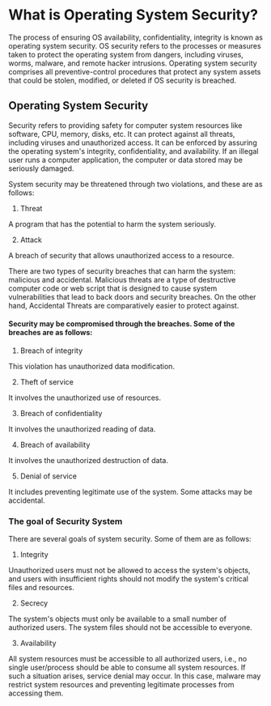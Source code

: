 # What is Operating System Security?

The process of ensuring OS availability, confidentiality, integrity is known as operating system security. OS security refers to the processes or measures taken to protect the operating system from dangers, including viruses, worms, malware, and remote hacker intrusions. Operating system security comprises all preventive-control procedures that protect any system assets that could be stolen, modified, or deleted if OS security is breached.

## Operating System Security

Security refers to providing safety for computer system resources like software, CPU, memory, disks, etc. It can protect against all threats, including viruses and unauthorized access. It can be enforced by assuring the operating system's integrity, confidentiality, and availability. If an illegal user runs a computer application, the computer or data stored may be seriously damaged.

System security may be threatened through two violations, and these are as follows:

1. Threat

A program that has the potential to harm the system seriously.

2. Attack

A breach of security that allows unauthorized access to a resource.

There are two types of security breaches that can harm the system: malicious and accidental. Malicious threats are a type of destructive computer code or web script that is designed to cause system vulnerabilities that lead to back doors and security breaches. On the other hand, Accidental Threats are comparatively easier to protect against.

#### Security may be compromised through the breaches. Some of the breaches are as follows:

1. Breach of integrity

This violation has unauthorized data modification.

2. Theft of service

It involves the unauthorized use of resources.

3. Breach of confidentiality

It involves the unauthorized reading of data.

4. Breach of availability

It involves the unauthorized destruction of data.

5. Denial of service

It includes preventing legitimate use of the system. Some attacks may be accidental.

### The goal of Security System

There are several goals of system security. Some of them are as follows:

1. Integrity

Unauthorized users must not be allowed to access the system's objects, and users with insufficient rights should not modify the system's critical files and resources.

2. Secrecy

The system's objects must only be available to a small number of authorized users. The system files should not be accessible to everyone.

3. Availability

All system resources must be accessible to all authorized users, i.e., no single user/process should be able to consume all system resources. If such a situation arises, service denial may occur. In this case, malware may restrict system resources and preventing legitimate processes from accessing them.

